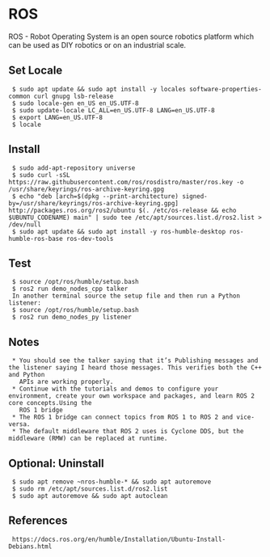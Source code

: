 ROS
=====

ROS - Robot Operating System is an open source robotics platform which can be used as DIY robotics or on an industrial scale. 

Set Locale
----------

     $ sudo apt update && sudo apt install -y locales software-properties-common curl gnupg lsb-release
     $ sudo locale-gen en_US en_US.UTF-8
     $ sudo update-locale LC_ALL=en_US.UTF-8 LANG=en_US.UTF-8
     $ export LANG=en_US.UTF-8
     $ locale

Install
-------

     $ sudo add-apt-repository universe
     $ sudo curl -sSL https://raw.githubusercontent.com/ros/rosdistro/master/ros.key -o /usr/share/keyrings/ros-archive-keyring.gpg
     $ echo "deb [arch=$(dpkg --print-architecture) signed-by=/usr/share/keyrings/ros-archive-keyring.gpg] http://packages.ros.org/ros2/ubuntu $(. /etc/os-release && echo $UBUNTU_CODENAME) main" | sudo tee /etc/apt/sources.list.d/ros2.list > /dev/null
     $ sudo apt update && sudo apt install -y ros-humble-desktop ros-humble-ros-base ros-dev-tools 

Test
----

     $ source /opt/ros/humble/setup.bash
     $ ros2 run demo_nodes_cpp talker
     In another terminal source the setup file and then run a Python listener:
     $ source /opt/ros/humble/setup.bash
     $ ros2 run demo_nodes_py listener
    
Notes
-----

     * You should see the talker saying that it’s Publishing messages and the listener saying I heard those messages. This verifies both the C++ and Python 
       APIs are working properly. 
     * Continue with the tutorials and demos to configure your environment, create your own workspace and packages, and learn ROS 2 core concepts.Using the 
       ROS 1 bridge
     * The ROS 1 bridge can connect topics from ROS 1 to ROS 2 and vice-versa.
     * The default middleware that ROS 2 uses is Cyclone DDS, but the middleware (RMW) can be replaced at runtime.

Optional: Uninstall
-------------------

     $ sudo apt remove ~nros-humble-* && sudo apt autoremove
     $ sudo rm /etc/apt/sources.list.d/ros2.list
     $ sudo apt autoremove && sudo apt autoclean
  
  
References
----------

     https://docs.ros.org/en/humble/Installation/Ubuntu-Install-Debians.html

